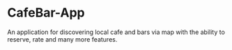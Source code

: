 # CafeBar-App
An application for discovering local cafe and bars via map with the ability to reserve, rate and many more features.


